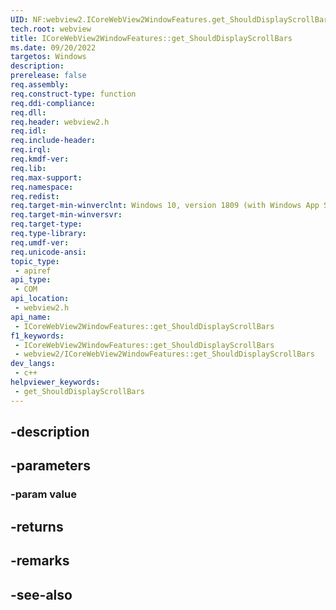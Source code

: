 ```yaml
---
UID: NF:webview2.ICoreWebView2WindowFeatures.get_ShouldDisplayScrollBars
tech.root: webview
title: ICoreWebView2WindowFeatures::get_ShouldDisplayScrollBars
ms.date: 09/20/2022
targetos: Windows
description: 
prerelease: false
req.assembly: 
req.construct-type: function
req.ddi-compliance: 
req.dll: 
req.header: webview2.h
req.idl: 
req.include-header: 
req.irql: 
req.kmdf-ver: 
req.lib: 
req.max-support: 
req.namespace: 
req.redist: 
req.target-min-winverclnt: Windows 10, version 1809 (with Windows App SDK 1.1 or later)
req.target-min-winversvr: 
req.target-type: 
req.type-library: 
req.umdf-ver: 
req.unicode-ansi: 
topic_type:
 - apiref
api_type:
 - COM
api_location:
 - webview2.h
api_name:
 - ICoreWebView2WindowFeatures::get_ShouldDisplayScrollBars
f1_keywords:
 - ICoreWebView2WindowFeatures::get_ShouldDisplayScrollBars
 - webview2/ICoreWebView2WindowFeatures::get_ShouldDisplayScrollBars
dev_langs:
 - c++
helpviewer_keywords:
 - get_ShouldDisplayScrollBars
---
```


## -description

## -parameters

### -param value

## -returns

## -remarks

## -see-also

